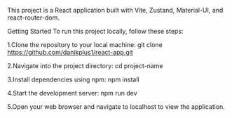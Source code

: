 This project is a React application built with Vite, Zustand, Material-UI, and react-router-dom.

Getting Started
To run this project locally, follow these steps:

1.Clone the repository to your local machine:
git clone https://github.com/danikplus1/react-app.git

2.Navigate into the project directory:
cd project-name

3.Install dependencies using npm:
npm install

4.Start the development server:
npm run dev

5.Open your web browser and navigate to localhost to view the application.
